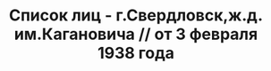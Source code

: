 ---
title: Список лиц - г.Свердловск,ж.д. им.Кагановича // от 3 февраля 1938 года
description: РГАСПИ, ф.17, оп.171, дело 414, лист 305
images:
- /disk/pictures/v06/17-171-414-305.jpg
- /disk/pictures/v06/17-171-414-306.jpg
- /disk/pictures/v06/17-171-414-307.jpg
- /disk/pictures/v06/17-171-414-308.jpg
---